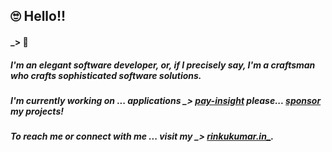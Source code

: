 ## 🙄 Hello!!

<!--
**kumar-rinku0/kumar-rinku0** is a ✨ _special_ ✨ repository because its `README.md` (this file) appears on your GitHub profile.

Here are some ideas to get you started:

- 🔭 I’m currently working on ...
- 🌱 I’m currently learning ...
- 👯 I’m looking to collaborate on ...
- 🤔 I’m looking for help with ...
- 💬 Ask me about ...
- 📫 How to reach me: click here.
-->

#### _> 👋

##### I'm an elegant software developer, or, if I precisely say, I'm a craftsman who crafts sophisticated software solutions.

##### I'm currently working on ... applications _> [pay-insight](https://pay-insight.vercel.app) please... [sponsor](https://github.com/sponsors/kumar-rinku0) my projects!

##### To reach me or connect with me ... visit my _> [rinkukumar.in_](https://rinkukumar.in).

